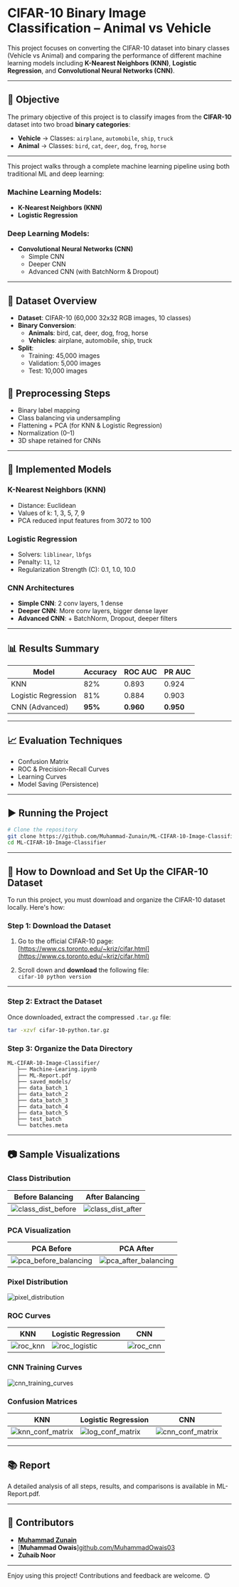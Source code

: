 # CIFAR-10 Binary Image Classification – Animal vs Vehicle

This project focuses on converting the CIFAR-10 dataset into binary classes (Vehicle vs Animal) and comparing the performance of different machine learning models including **K-Nearest Neighbors (KNN)**, **Logistic Regression**, and **Convolutional Neural Networks (CNN)**.

---


## 🎯 Objective


The primary objective of this project is to classify images from the **CIFAR-10** dataset into two broad **binary categories**:

- **Vehicle** → Classes: `airplane`, `automobile`, `ship`, `truck`
- **Animal** → Classes: `bird`, `cat`, `deer`, `dog`, `frog`, `horse`

---

This project walks through a complete machine learning pipeline using both traditional ML and deep learning:

###  Machine Learning Models:
- **K-Nearest Neighbors (KNN)**
- **Logistic Regression**

###  Deep Learning Models:
- **Convolutional Neural Networks (CNN)**  
  - Simple CNN  
  - Deeper CNN  
  - Advanced CNN (with BatchNorm & Dropout)

---

## 📁 Dataset Overview

- **Dataset**: CIFAR-10 (60,000 32x32 RGB images, 10 classes)
- **Binary Conversion**:
  - **Animals**: bird, cat, deer, dog, frog, horse
  - **Vehicles**: airplane, automobile, ship, truck
- **Split**:
  - Training: 45,000 images
  - Validation: 5,000 images
  - Test: 10,000 images


## 🔄 Preprocessing Steps

- Binary label mapping
- Class balancing via undersampling
- Flattening + PCA (for KNN & Logistic Regression)
- Normalization (0–1)
- 3D shape retained for CNNs

---

## 🧠 Implemented Models

### K-Nearest Neighbors (KNN)
- Distance: Euclidean
- Values of k: 1, 3, 5, 7, 9
- PCA reduced input features from 3072 to 100

### Logistic Regression
- Solvers: `liblinear`, `lbfgs`
- Penalty: `l1`, `l2`
- Regularization Strength (C): 0.1, 1.0, 10.0

### CNN Architectures
- **Simple CNN**: 2 conv layers, 1 dense
- **Deeper CNN**: More conv layers, bigger dense layer
- **Advanced CNN**: + BatchNorm, Dropout, deeper filters

---

## 📊 Results Summary

| Model               | Accuracy | ROC AUC | PR AUC |
|---------------------|----------|---------|--------|
| KNN                 | 82%      | 0.893   | 0.924  |
| Logistic Regression | 81%      | 0.884   | 0.903  |
| CNN (Advanced)      | **95%**  | **0.960** | **0.950** |

---

## 📈 Evaluation Techniques

- Confusion Matrix
- ROC & Precision-Recall Curves
- Learning Curves
- Model Saving (Persistence)

---

## ▶️ Running the Project

```bash
# Clone the repository
git clone https://github.com/Muhammad-Zunain/ML-CIFAR-10-Image-Classifier.git
cd ML-CIFAR-10-Image-Classifier
```
---

## 🧾 How to Download and Set Up the CIFAR-10 Dataset

To run this project, you must download and organize the CIFAR-10 dataset locally. Here's how:

###  Step 1: Download the Dataset

1. Go to the official CIFAR-10 page:  
    [https://www.cs.toronto.edu/~kriz/cifar.html](https://www.cs.toronto.edu/~kriz/cifar.html)

2. Scroll down and **download** the following file:  
    `cifar-10 python version`

---

###  Step 2: Extract the Dataset

Once downloaded, extract the compressed `.tar.gz` file:

```bash
tar -xzvf cifar-10-python.tar.gz
```

 ### Step 3: Organize the Data Directory
 ```
 ML-CIFAR-10-Image-Classifier/
    ├── Machine-Learing.ipynb
    ├── ML-Report.pdf
    ├── saved_models/
    ├── data_batch_1
    ├── data_batch_2
    ├── data_batch_3
    ├── data_batch_4
    ├── data_batch_5
    ├── test_batch
    └── batches.meta
```

---

## 📷 Sample Visualizations

### Class Distribution

| Before Balancing                                                | After Balancing                                               |
| --------------------------------------------------------------- | ------------------------------------------------------------- |
|![class_dist_before](https://github.com/user-attachments/assets/9d55f853-efa4-4757-8230-1fa675984896)| ![class_dist_after](https://github.com/user-attachments/assets/23060627-f62e-43b5-a22e-2d866ac8da7f)|


### PCA Visualization

| PCA Before                                 | PCA After                                |
| ------------------------------------------ | ---------------------------------------- |
| ![pca_before_balancing](https://github.com/user-attachments/assets/7b9c9e23-d995-4064-a37e-449fe13eafe6)|![pca_after_balancing](https://github.com/user-attachments/assets/80d35a15-b648-410e-b3f4-42dc3d42e7ad)|

### Pixel Distribution

![pixel_distribution](https://github.com/user-attachments/assets/fd2569e2-947c-4727-b0d3-aefcfed3b138)

### ROC Curves

| KNN                                  | Logistic Regression                       | CNN                                  |
| ------------------------------------ | ----------------------------------------- | ------------------------------------ |
|![roc_knn](https://github.com/user-attachments/assets/93673acd-6d44-4f8f-9223-22de7c22cf99)|![roc_logistic](https://github.com/user-attachments/assets/ad16ceff-087d-4930-9084-c3dc79ed97a9)| ![roc_cnn](https://github.com/user-attachments/assets/e368f7ff-6e47-4a11-9cca-7d5e0186df57)|

### CNN Training Curves
![cnn_training_curves](https://github.com/user-attachments/assets/462ac8f8-00a1-4a61-86ab-67d6af09f4a5)

### Confusion Matrices

| KNN                                                | Logistic Regression                                     | CNN                                                |
| -------------------------------------------------- | ------------------------------------------------------- | -------------------------------------------------- |
| ![knn_conf_matrix](https://github.com/user-attachments/assets/5fdcd1f3-5916-431d-81f1-d574bc2448f1)| ![log_conf_matrix](https://github.com/user-attachments/assets/2fd8ecd3-9f29-4b8c-af3f-a18ab51ffb22)|![cnn_conf_matrix](https://github.com/user-attachments/assets/6ccb3f38-f6f5-4c00-80b5-316169da23f8)|

---

## 📚 Report
A detailed analysis of all steps, results, and comparisons is available in ML-Report.pdf.

---

## 🤝 Contributors
- [**Muhammad Zunain**](https://github.com/Muhammad-Zunain)  
- [**Muhammad Owais**][github.com/MuhammadOwais03](https://github.com/MuhammadOwais03) 
- **Zuhaib Noor**

---

Enjoy using this project! Contributions and feedback are welcome. 😊

